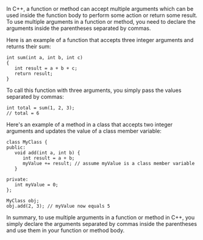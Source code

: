 In C++, a function or method can accept multiple arguments which can be used inside the function body to perform some action or return some result. To use multiple arguments in a function or method, you need to declare the arguments inside the parentheses separated by commas.

Here is an example of a function that accepts three integer arguments and returns their sum:

```
int sum(int a, int b, int c)
{
   int result = a + b + c;
   return result;
}
```

To call this function with three arguments, you simply pass the values separated by commas:

```
int total = sum(1, 2, 3);
// total = 6
```

Here's an example of a method in a class that accepts two integer arguments and updates the value of a class member variable:

```
class MyClass {
public:
   void add(int a, int b) {
      int result = a + b;
      myValue += result; // assume myValue is a class member variable
   }

private:
   int myValue = 0;
};

MyClass obj;
obj.add(2, 3); // myValue now equals 5
```

In summary, to use multiple arguments in a function or method in C++, you simply declare the arguments separated by commas inside the parentheses and use them in your function or method body.